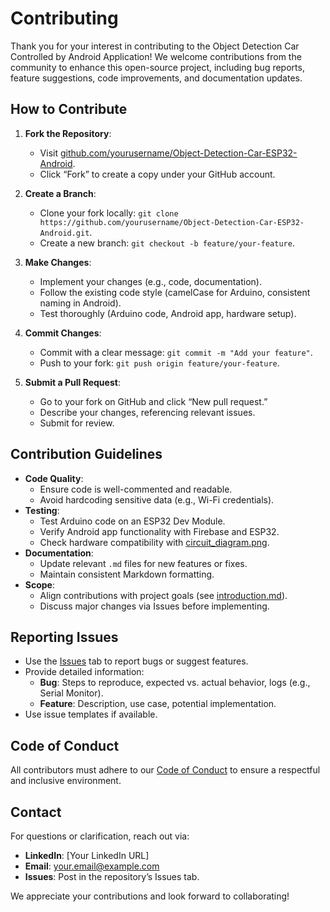 # Contributing

Thank you for your interest in contributing to the Object Detection Car Controlled by Android Application! We welcome contributions from the community to enhance this open-source project, including bug reports, feature suggestions, code improvements, and documentation updates.

## How to Contribute
1. **Fork the Repository**:
   - Visit [github.com/yourusername/Object-Detection-Car-ESP32-Android](https://github.com/yourusername/Object-Detection-Car-ESP32-Android).
   - Click “Fork” to create a copy under your GitHub account.

2. **Create a Branch**:
   - Clone your fork locally: `git clone https://github.com/yourusername/Object-Detection-Car-ESP32-Android.git`.
   - Create a new branch: `git checkout -b feature/your-feature`.

3. **Make Changes**:
   - Implement your changes (e.g., code, documentation).
   - Follow the existing code style (camelCase for Arduino, consistent naming in Android).
   - Test thoroughly (Arduino code, Android app, hardware setup).

4. **Commit Changes**:
   - Commit with a clear message: `git commit -m "Add your feature"`.
   - Push to your fork: `git push origin feature/your-feature`.

5. **Submit a Pull Request**:
   - Go to your fork on GitHub and click “New pull request.”
   - Describe your changes, referencing relevant issues.
   - Submit for review.

## Contribution Guidelines
- **Code Quality**:
  - Ensure code is well-commented and readable.
  - Avoid hardcoding sensitive data (e.g., Wi-Fi credentials).
- **Testing**:
  - Test Arduino code on an ESP32 Dev Module.
  - Verify Android app functionality with Firebase and ESP32.
  - Check hardware compatibility with [circuit_diagram.png](hardware/circuit_diagram.png).
- **Documentation**:
  - Update relevant `.md` files for new features or fixes.
  - Maintain consistent Markdown formatting.
- **Scope**:
  - Align contributions with project goals (see [introduction.md](docs/introduction.md)).
  - Discuss major changes via Issues before implementing.

## Reporting Issues
- Use the [Issues](https://github.com/yourusername/Object-Detection-Car-ESP32-Android/issues) tab to report bugs or suggest features.
- Provide detailed information:
  - **Bug**: Steps to reproduce, expected vs. actual behavior, logs (e.g., Serial Monitor).
  - **Feature**: Description, use case, potential implementation.
- Use issue templates if available.

## Code of Conduct
All contributors must adhere to our [Code of Conduct](CODE_OF_CONDUCT.md) to ensure a respectful and inclusive environment.

## Contact
For questions or clarification, reach out via:
- **LinkedIn**: [Your LinkedIn URL]
- **Email**: your.email@example.com
- **Issues**: Post in the repository’s Issues tab.

We appreciate your contributions and look forward to collaborating!
